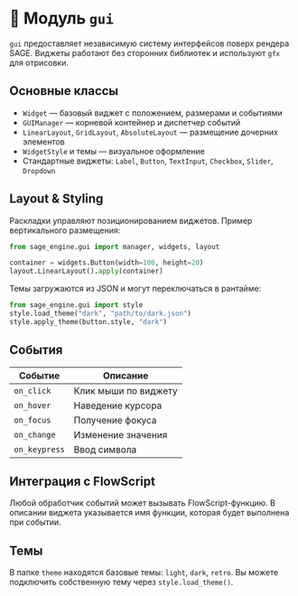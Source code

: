 # 📘 Модуль `gui`

`gui` предоставляет независимую систему интерфейсов поверх рендера SAGE. Виджеты работают без сторонних библиотек и используют `gfx` для отрисовки.

## Основные классы
- `Widget` — базовый виджет с положением, размерами и событиями
- `GUIManager` — корневой контейнер и диспетчер событий
- `LinearLayout`, `GridLayout`, `AbsoluteLayout` — размещение дочерних элементов
- `WidgetStyle` и темы — визуальное оформление
- Стандартные виджеты: `Label`, `Button`, `TextInput`, `Checkbox`, `Slider`, `Dropdown`

## Layout & Styling

Раскладки управляют позиционированием виджетов. Пример вертикального размещения:
```python
from sage_engine.gui import manager, widgets, layout

container = widgets.Button(width=100, height=20)
layout.LinearLayout().apply(container)
```
Темы загружаются из JSON и могут переключаться в рантайме:
```python
from sage_engine.gui import style
style.load_theme("dark", "path/to/dark.json")
style.apply_theme(button.style, "dark")
```

## События
| Событие     | Описание               |
|-------------|-----------------------|
| `on_click`  | Клик мыши по виджету   |
| `on_hover`  | Наведение курсора      |
| `on_focus`  | Получение фокуса       |
| `on_change` | Изменение значения     |
| `on_keypress` | Ввод символа         |

## Интеграция с FlowScript
Любой обработчик событий может вызывать FlowScript-функцию. В описании виджета указывается имя функции, которая будет выполнена при событии.

## Темы
В папке `theme` находятся базовые темы: `light`, `dark`, `retro`. Вы можете подключить собственную тему через `style.load_theme()`.

